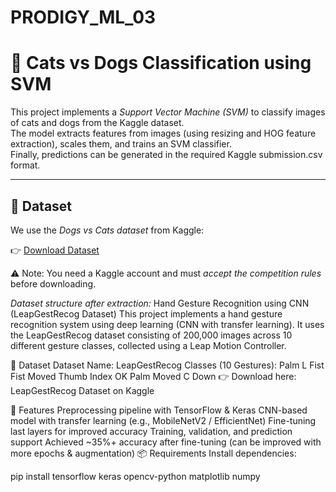 # PRODIGY_ML_03
# 🐾 Cats vs Dogs Classification using SVM

This project implements a *Support Vector Machine (SVM)* to classify images of cats and dogs from the Kaggle dataset.  
The model extracts features from images (using resizing and HOG feature extraction), scales them, and trains an SVM classifier.  
Finally, predictions can be generated in the required Kaggle submission.csv format.

---

## 📂 Dataset

We use the *Dogs vs Cats dataset* from Kaggle:  

👉 [Download Dataset](https://www.kaggle.com/c/dogs-vs-cats/data)  

⚠ Note: You need a Kaggle account and must *accept the competition rules* before downloading.  

*Dataset structure after extraction:*
Hand Gesture Recognition using CNN (LeapGestRecog Dataset)
This project implements a hand gesture recognition system using deep learning (CNN with transfer learning).
It uses the LeapGestRecog dataset consisting of 200,000 images across 10 different gesture classes, collected using a Leap Motion Controller.

📂 Dataset
Dataset Name: LeapGestRecog
Classes (10 Gestures):
Palm
L
Fist
Fist Moved
Thumb
Index
OK
Palm Moved
C
Down
👉 Download here: LeapGestRecog Dataset on Kaggle

🚀 Features
Preprocessing pipeline with TensorFlow & Keras
CNN-based model with transfer learning (e.g., MobileNetV2 / EfficientNet)
Fine-tuning last layers for improved accuracy
Training, validation, and prediction support
Achieved ~35%+ accuracy after fine-tuning (can be improved with more epochs & augmentation)
📦 Requirements
Install dependencies:

pip install tensorflow keras opencv-python matplotlib numpy
